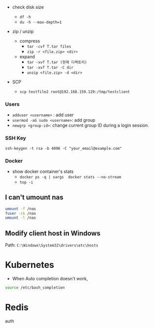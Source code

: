 
- check disk size
  - `df -h`  
  - `du -h --max-depth=1`

- zip / unzip
  - compress
    - `tar -cvf T.tar files`
    - `zip -r <file.zip> <dir>`
  - expand
    - `tar -xvf T.tar (현재 디렉토리)`
    - `tar -xvf T.tar -C dir`
    - `unzip <file.zip> -d <dir>`
  
  
- SCP
  - `scp testfile2 root@192.168.159.129:/tmp/testclient`

    
    
### Users
- `adduser <username>` : add user
- `usermod -aG sudo <username>`: add group
- `newgrp <group-id>`: change current group ID during a login session.
    
### SSH Key
    ssh-keygen -t rsa -b 4096 -C "your_email@example.com"

### Docker
- show docker container's stats
  - `docker ps -q | xargs  docker stats --no-stream`
  - `top -i`

## I can't umount nas
```bash
umount -f /nas
fuser -ck /nas
umount -l /nas  
```

## Modify client host in Windows
Path: `C:\Windows\System32\drivers\etc\hosts`
  


# Kubernetes

- When Auto completion doesn't work,

```bash
source /etc/bash_completion
```


# Redis
auth <password>
